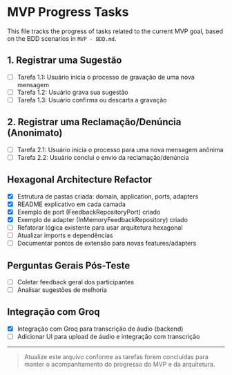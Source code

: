 # MVP Progress Tasks

This file tracks the progress of tasks related to the current MVP goal, based on the BDD scenarios in `MVP - BDD.md`.

## 1. Registrar uma Sugestão

- [ ] Tarefa 1.1: Usuário inicia o processo de gravação de uma nova mensagem
- [ ] Tarefa 1.2: Usuário grava sua sugestão
- [ ] Tarefa 1.3: Usuário confirma ou descarta a gravação

## 2. Registrar uma Reclamação/Denúncia (Anonimato)

- [ ] Tarefa 2.1: Usuário inicia o processo para uma nova mensagem anônima
- [ ] Tarefa 2.2: Usuário conclui o envio da reclamação/denúncia

## Hexagonal Architecture Refactor

- [x] Estrutura de pastas criada: domain, application, ports, adapters
- [x] README explicativo em cada camada
- [x] Exemplo de port (FeedbackRepositoryPort) criado
- [x] Exemplo de adapter (InMemoryFeedbackRepository) criado
- [ ] Refatorar lógica existente para usar arquitetura hexagonal
- [ ] Atualizar imports e dependências
- [ ] Documentar pontos de extensão para novas features/adapters

## Perguntas Gerais Pós-Teste

- [ ] Coletar feedback geral dos participantes
- [ ] Analisar sugestões de melhoria

## Integração com Groq

- [x] Integração com Groq para transcrição de áudio (backend)
- [ ] Adicionar UI para upload de áudio e integração com transcrição

---

> Atualize este arquivo conforme as tarefas forem concluídas para manter o acompanhamento do progresso do MVP e da arquitetura.
